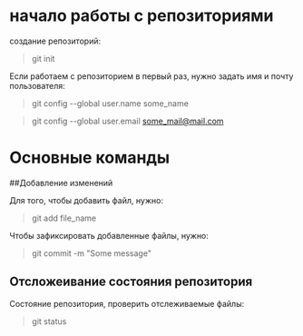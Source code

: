 # начало работы с репозиториями

создание репозиторий:

 >git init

 Если работаем с репозиторием в первый раз, нужно задать имя и почту пользователя:

 > git config --global user.name some_name

 > git config --global user.email some_mail@mail.com

 # Основные команды

 ##Добавление изменений

Для того, чтобы добавить файл, нужно:

> git add file_name

Чтобы зафиксировать добавленные файлы, нужно:

>git commit -m "Some message"

## Отсложеивание состояния репозитория

Состояние репозитория, проверить отслеживаемые файлы:

> git status